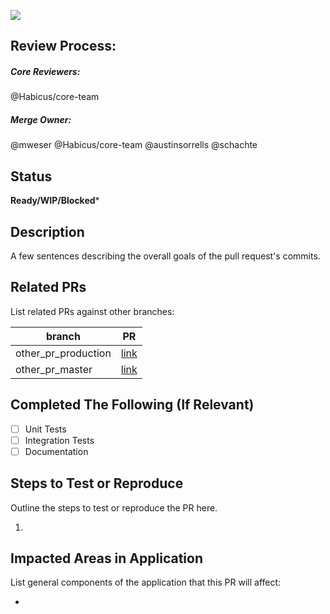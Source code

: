 ![](https://camo.githubusercontent.com/cf373500dfe17773807191f7fb730ea7ea4b959d/68747470733a2f2f692e696d6775722e636f6d2f5878585a6b6d4f2e706e67)

## Review Process:

##### Core Reviewers:
@Habicus/core-team

##### Merge Owner:
@mweser
@Habicus/core-team
@austinsorrells
@schachte

## Status
**Ready/WIP/Blocked***

## Description
A few sentences describing the overall goals of the pull request's commits.

## Related PRs
List related PRs against other branches:

branch | PR
------ | ------
other_pr_production | [link]()
other_pr_master | [link]()


## Completed The Following (If Relevant)
- [ ] Unit Tests
- [ ] Integration Tests
- [ ] Documentation

## Steps to Test or Reproduce
Outline the steps to test or reproduce the PR here.


1. 

## Impacted Areas in Application
List general components of the application that this PR will affect:

* 

